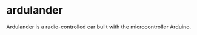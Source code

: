 ardulander
==========

Ardulander is a radio-controlled car built with the microcontroller Arduino.
